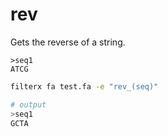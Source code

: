 # rev

Gets the reverse of a string.

```fasta title="test.fa"
>seq1
ATCG
```

```bash title="Example"
filterx fa test.fa -e "rev_(seq)"

# output
>seq1
GCTA
```
